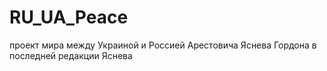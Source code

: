 # RU_UA_Peace
проект мира между Украиной и Россией Арестовича Яснева Гордона в последней редакции Яснева

